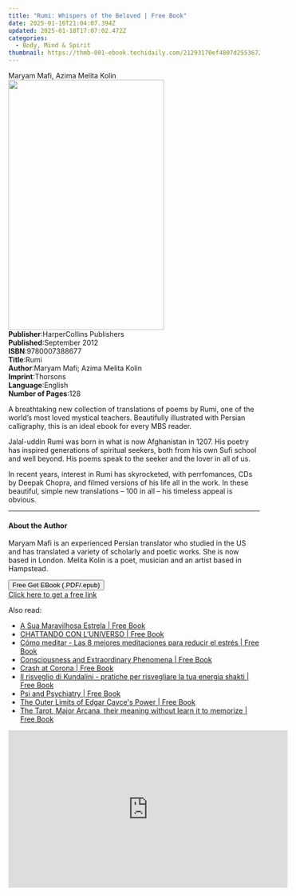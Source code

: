 ```yaml
---
title: "Rumi: Whispers of the Beloved | Free Book"
date: 2025-01-16T21:04:07.394Z
updated: 2025-01-18T17:07:02.472Z
categories:
  - Body, Mind & Spirit
thumbnail: https://thmb-001-ebook.techidaily.com/21293170ef4807d2553672d27eae02e1ca0b6738bbd81af8fb3257edb69a2d9b.jpg
---
```

<main id="book-container">
  <div class="flex flex-col">
    <div class="book-brief flex-1 py-6 px-4 sm:p-6 md:py-10 md:px-8">
      <!-- brief-->
      <div class="book-brief-main">Maryam Mafi, Azima Melita Kolin</div>
    </div>
    <div
      class="book-meta-info flex-1 grid gap-4 col-start-1 col-end-3 row-start-1 sm:mb-6 sm:grid-cols-4 lg:gap-6 lg:col-start-2 lg:row-end-6 lg:row-span-6 lg:mb-0"
    >
      <div
        class="book-meta-info-left place-content-center mt-4 p-4 text-sm leading-6 col-start-2 col-span-2 dark:text-slate-400"
      >
        <img
          class="w-full h-500 object-cover rounded-lg sm:h-255 sm:col-span-2 lg:col-span-full"
          src="https://img-001-ebook.techidaily.com/9f86e8a2e14a39bf4bce7c97c711c063f7cfa6bfd45262074726478c6c5de639.jpg"
          alt=""
          width="312"
          height="500"
        />
      </div>
      <div
        class="book-meta-info-right mt-2 col-start-1 row-start-2 col-span-3 self-center"
      >
        <!-- meta data  -->
        <div class="flex flex-col px-4 md:px-8">
          <div class="flex-1">
            <strong>Publisher</strong>:<span class="px-2"
              >HarperCollins Publishers</span
            >
          </div>
          <div class="flex-1">
            <strong>Published</strong>:<span class="px-2">September 2012</span>
          </div>
          <div class="flex-1">
            <strong>ISBN</strong>:<span class="px-2">9780007388677</span>
          </div>
          <div class="flex-1">
            <strong>Title</strong>:<span class="px-2">Rumi</span>
          </div>
          <div class="flex-1">
            <strong>Author</strong>:<span class="px-2"
              >Maryam Mafi; Azima Melita Kolin</span
            >
          </div>
          <div class="flex-1">
            <strong>Imprint</strong>:<span class="px-2">Thorsons</span>
          </div>
          <div class="flex-1">
            <strong>Language</strong>:<span class="px-2">English</span>
          </div>
          <div class="flex-1">
            <strong>Number of Pages</strong>:<span class="px-2">128</span>
          </div>
        </div>
      </div>
    </div>
    <div class="book-description flex-1 py-6 px-4 sm:p-6 md:py-10 md:px-8">
      <div class="book-description-main">
        <div accordion-content="" id="description">
          <p>
            A breathtaking new collection of translations of poems by Rumi, one
            of the world’s most loved mystical teachers. Beautifully illustrated
            with Persian calligraphy, this is an ideal ebook for every MBS
            reader.
          </p>
          <p>
            Jalal-uddin Rumi was born in what is now Afghanistan in 1207. His
            poetry has inspired generations of spiritual seekers, both from his
            own Sufi school and well beyond. His poems speak to the seeker and
            the lover in all of us.
          </p>
          <p>
            In recent years, interest in Rumi has skyrocketed, with
            perrfomances, CDs by Deepak Chopra, and filmed versions of his life
            all in the work. In these beautiful, simple new translations – 100
            in all – his timeless appeal is obvious.
          </p>
        </div>
      </div>
    </div>
    <div class="book-excerpts flex-1 py-6 px-4 sm:p-6 md:py-10 md:px-8">
      <!-- excerpts-->
      <div class="book-excerpts-main">
        <hr />
        <h4 class="placeholder placeholder-heading">
          <span>About the Author</span>
        </h4>
        <p></p>
        <p>
          Maryam Mafi is an experienced Persian translator who studied in the US
          and has translated a variety of scholarly and poetic works. She is now
          based in London. Melita Kolin is a poet, musician and an artist based
          in Hampstead.
        </p>
        <p></p>
      </div>
    </div>
    <div
      class="book-about-author flex-1 py-6 px-4 sm:p-6 md:py-10 md:px-8"
    ></div>
    <div class="book-free-get flex-1 py-6 px-4 sm:p-6 md:py-10 md:px-8">
      <button
        id="btn-free-get"
        class="bg-blue-500 hover:bg-blue-700 text-white font-bold py-2 px-4 rounded"
      >
        Free Get EBook (.PDF/.epub)
      </button>
      <div id="countdown-display" class="px-2 text-lg mt-2"></div>
      <a
        id="free-link"
        class="hidden bg-blue-500 hover:bg-blue-700 text-white font-bold py-2 px-4 rounded"
        href="https://www.ebooks.com/en-us/book/2209862/rumi-whispers-of-the-beloved/maryam-mafi/"
        target="_blank"
        >Click here to get a free link</a
      >
    </div>
    <script>
      let countdownTime = 0;
      let countdownInterval = null;
      document
        .getElementById('btn-free-get')
        .addEventListener('click', startCountdown);
      function startCountdown() {
        countdownTime = new Date().getTime() + 60000 * 3;
        countdownInterval = setInterval(updateCountdown, 1000);
        document.getElementById('btn-free-get').disabled = true;
        document
          .getElementById('btn-free-get')
          .classList.add('bg-gray-500', 'cursor-not-allowed');
      }
      function updateCountdown() {
        let currentTime = new Date().getTime();
        let timeLeft = countdownTime - currentTime;
        let secondsLeft = Math.floor(timeLeft / 1000);
        document.getElementById('countdown-display').innerHTML =
          `Remaining time: ${secondsLeft} seconds.`;
        if (secondsLeft <= 0) {
          clearInterval(countdownInterval);
          document.getElementById('btn-free-get').classList.add('hidden');
          document.getElementById('free-link').classList.remove('hidden');
          document.getElementById('countdown-display').innerHTML = '';
        }
      }
    </script>
  </div>
</main>

<ins class="adsbygoogle"
      style="display:block"
      data-ad-client="ca-pub-7571918770474297"
      data-ad-slot="8358498916"
      data-ad-format="auto"
      data-full-width-responsive="true"></ins>
    

<span class="atpl-alsoreadstyle">Also read:</span>
<div><ul>
<li><a href="https://novels-ebooks.techidaily.com/95807074-9781507146415-a-sua-maravilhosa-estrela/"><u>A Sua Maravilhosa Estrela | Free Book</u></a></li>
<li><a href="https://novels-ebooks.techidaily.com/95807774-9781507142936-chattando-con-luniverso/"><u>CHATTANDO CON L’UNIVERSO | Free Book</u></a></li>
<li><a href="https://novels-ebooks.techidaily.com/95807484-9781507154151-como-meditar-las-8-mejores-meditaciones-para-reducir-el-estres/"><u>Cómo meditar - Las 8 mejores meditaciones para reducir el estrés | Free Book</u></a></li>
<li><a href="https://novels-ebooks.techidaily.com/95806971-9781944529321-consciousness-and-extraordinary-phenomena/"><u>Consciousness and Extraordinary Phenomena | Free Book</u></a></li>
<li><a href="https://novels-ebooks.techidaily.com/95807262-9781616406462-crash-at-corona/"><u>Crash at Corona | Free Book</u></a></li>
<li><a href="https://novels-ebooks.techidaily.com/95807232-9781547502684-il-risveglio-di-kundalini-pratiche-per-risvegliare-la-tua-energia-shakti/"><u>Il risveglio di Kundalini - pratiche per risvegliare la tua energia shakti | Free Book</u></a></li>
<li><a href="https://novels-ebooks.techidaily.com/95807882-9781944529161-psi-and-psychiatry/"><u>Psi and Psychiatry | Free Book</u></a></li>
<li><a href="https://novels-ebooks.techidaily.com/95807699-9781616406332-the-outer-limits-of-edgar-cayces-power/"><u>The Outer Limits of Edgar Cayce's Power | Free Book</u></a></li>
<li><a href="https://novels-ebooks.techidaily.com/95806937-9781507142493-the-tarot-major-arcana-their-meaning-without-learn-it-to-memorize/"><u>The Tarot, Major Arcana, their meaning without learn it to memorize | Free Book</u></a></li>
</ul></div>

<!-- affiliate ads begin -->
<iframe width="560" height="315" src="https://www.youtube.com/embed/vPGg53vbOsk?si=CkSEN5HFPS7vDuAa" title="YouTube video player" frameborder="0" allow="accelerometer; autoplay; clipboard-write; encrypted-media; gyroscope; picture-in-picture; web-share" referrerpolicy="strict-origin-when-cross-origin" allowfullscreen></iframe>
<!-- affiliate ads end -->

